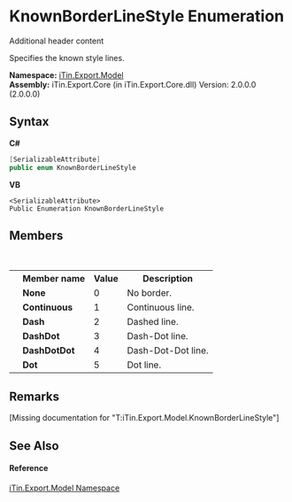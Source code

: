 # KnownBorderLineStyle Enumeration
Additional header content 

Specifies the known style lines.

**Namespace:**&nbsp;<a href="N_iTin_Export_Model">iTin.Export.Model</a><br />**Assembly:**&nbsp;iTin.Export.Core (in iTin.Export.Core.dll) Version: 2.0.0.0 (2.0.0.0)

## Syntax

**C#**<br />
``` C#
[SerializableAttribute]
public enum KnownBorderLineStyle
```

**VB**<br />
``` VB
<SerializableAttribute>
Public Enumeration KnownBorderLineStyle
```


## Members
&nbsp;<table><tr><th></th><th>Member name</th><th>Value</th><th>Description</th></tr><tr><td /><td target="F:iTin.Export.Model.KnownBorderLineStyle.None">**None**</td><td>0</td><td>No border.</td></tr><tr><td /><td target="F:iTin.Export.Model.KnownBorderLineStyle.Continuous">**Continuous**</td><td>1</td><td>Continuous line.</td></tr><tr><td /><td target="F:iTin.Export.Model.KnownBorderLineStyle.Dash">**Dash**</td><td>2</td><td>Dashed line.</td></tr><tr><td /><td target="F:iTin.Export.Model.KnownBorderLineStyle.DashDot">**DashDot**</td><td>3</td><td>Dash-Dot line.</td></tr><tr><td /><td target="F:iTin.Export.Model.KnownBorderLineStyle.DashDotDot">**DashDotDot**</td><td>4</td><td>Dash-Dot-Dot line.</td></tr><tr><td /><td target="F:iTin.Export.Model.KnownBorderLineStyle.Dot">**Dot**</td><td>5</td><td>Dot line.</td></tr></table>

## Remarks
\[Missing <remarks> documentation for "T:iTin.Export.Model.KnownBorderLineStyle"\]

## See Also


#### Reference
<a href="N_iTin_Export_Model">iTin.Export.Model Namespace</a><br />